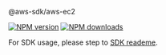 @aws-sdk/aws-ec2

[![NPM version](https://img.shields.io/npm/v/@aws-sdk/aws-ec2/beta.svg)](https://www.npmjs.com/package/@aws-sdk/aws-ec2)
[![NPM downloads](https://img.shields.io/npm/dm/@aws-sdk/aws-ec2.svg)](https://www.npmjs.com/package/@aws-sdk/aws-ec2)

For SDK usage, please step to [SDK reademe](https://github.com/aws/aws-sdk-js-v3).
